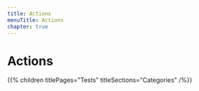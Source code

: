 ```yaml
---
title: Actions
menuTitle: Actions
chapter: true
---
```


# Actions

{{% children titlePages="Tests" titleSections="Categories" /%}}